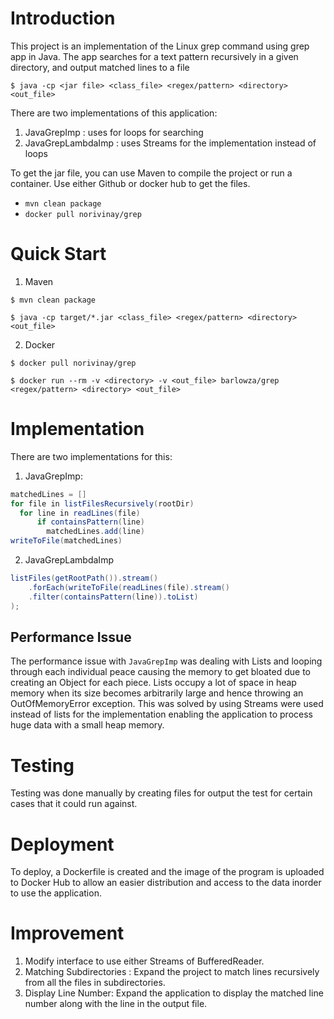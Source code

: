 # Introduction
This project is an implementation of the Linux grep command using grep app in Java. The app searches for a text pattern recursively in a given directory, 
and output matched lines to a file

```
$ java -cp <jar file> <class_file> <regex/pattern> <directory> <out_file>
```
There are two implementations of this application:
1. JavaGrepImp : uses for loops for searching
2. JavaGrepLambdaImp : uses Streams for the implementation instead of loops

To get the jar file, you can use Maven to compile the project or run a container. 
Use either Github or docker hub to get the files.

* `mvn clean package`
* `docker pull norivinay/grep`

# Quick Start
1. Maven
```
$ mvn clean package

$ java -cp target/*.jar <class_file> <regex/pattern> <directory> <out_file>
```

2. Docker
```
$ docker pull norivinay/grep

$ docker run --rm -v <directory> -v <out_file> barlowza/grep <regex/pattern> <directory> <out_file>
```

# Implementation
There are two implementations for this:
1. JavaGrepImp:
```java
matchedLines = []
for file in listFilesRecursively(rootDir)
  for line in readLines(file)
      if containsPattern(line)
        matchedLines.add(line)
writeToFile(matchedLines)
```

2. JavaGrepLambdaImp
```java
listFiles(getRootPath()).stream()
    .forEach(writeToFile(readLines(file).stream()
    .filter(containsPattern(line)).toList)
);
```

## Performance Issue
The performance issue with `JavaGrepImp` was dealing with Lists and looping through
each individual peace causing the memory to get bloated due to creating an Object for each piece.
Lists occupy a lot of space in heap memory when its size becomes arbitrarily large and hence throwing an OutOfMemoryError exception.
This was solved by using Streams were used instead of lists for the implementation enabling the application to process huge data with a small heap memory.

# Testing
Testing was done manually by creating files for output the test for certain cases that it could run against.

# Deployment
To deploy, a Dockerfile is created and the image of the program is uploaded to Docker Hub
to allow an easier distribution and access to the data inorder to use the application.

# Improvement
1. Modify interface to use either Streams of BufferedReader.
2. Matching Subdirectories : Expand the project to match lines recursively from all the files in subdirectories.
3. Display Line Number: Expand the application to display the matched line number along with the line in the output file.
